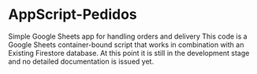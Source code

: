 # AppScript-Pedidos
Simple Google Sheets app for handling orders and delivery
This code is a Google Sheets container-bound script that works in combination with an Existing Firestore database.
At this point it is still in the development stage and no detailed documentation is issued yet.
